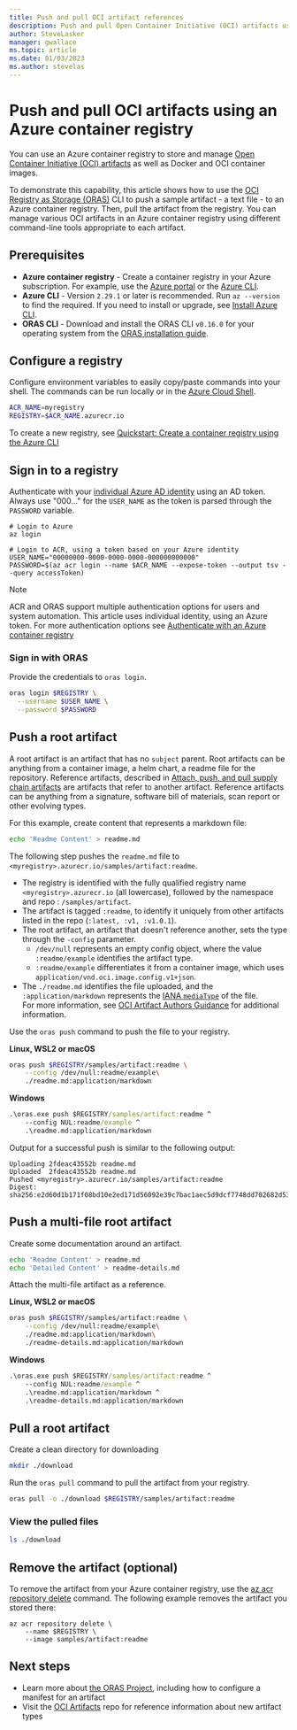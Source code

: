 ```yaml
---
title: Push and pull OCI artifact references
description: Push and pull Open Container Initiative (OCI) artifacts using a container registry in Azure
author: SteveLasker
manager: gwallace
ms.topic: article
ms.date: 01/03/2023
ms.author: stevelas
---
```


# Push and pull OCI artifacts using an Azure container registry

You can use an Azure container registry to store and manage [Open Container Initiative (OCI) artifacts](container-registry-image-formats.md#oci-artifacts) as well as Docker and OCI container images.

To demonstrate this capability, this article shows how to use the [OCI Registry as Storage (ORAS)](https://github.com/deislabs/oras) CLI to push a sample artifact -  a text file - to an Azure container registry. Then, pull the artifact from the registry. You can manage various OCI artifacts in an Azure container registry using different command-line tools appropriate to each artifact.

## Prerequisites

* **Azure container registry** - Create a container registry in your Azure subscription. For example, use the [Azure portal](container-registry-get-started-portal.md) or the [Azure CLI](container-registry-get-started-azure-cli.md).
* **Azure CLI** - Version `2.29.1` or later is recommended. Run `az --version `to find the required. If you need to install or upgrade, see [Install Azure CLI](/cli/azure/install-azure-cli).
* **ORAS CLI** - Download and install the ORAS CLI `v0.16.0` for your operating system from the [ORAS installation guide](https://oras.land/cli/). 

## Configure a registry

Configure environment variables to easily copy/paste commands into your shell. The commands can be run locally or in the [Azure Cloud Shell](https://shell.azure.com/).

```bash
ACR_NAME=myregistry
REGISTRY=$ACR_NAME.azurecr.io
```

To create a new registry, see [Quickstart: Create a container registry using the Azure CLI][az-acr-create]
## Sign in to a registry

Authenticate with your [individual Azure AD identity](container-registry-authentication.md?tabs=azure-cli#individual-login-with-azure-ad) using an AD token. Always use "000..." for the `USER_NAME` as the token is parsed through the `PASSWORD` variable.

```azurecli
# Login to Azure
az login

# Login to ACR, using a token based on your Azure identity
USER_NAME="00000000-0000-0000-0000-000000000000"
PASSWORD=$(az acr login --name $ACR_NAME --expose-token --output tsv --query accessToken)
```

> [!NOTE]
> ACR and ORAS support multiple authentication options for users and system automation. This article uses individual identity, using an Azure token. For more authentication options see [Authenticate with an Azure container registry][acr-authentication]

### Sign in with ORAS

Provide the credentials to `oras login`.

  ```bash
  oras login $REGISTRY \
    --username $USER_NAME \
    --password $PASSWORD
  ```

## Push a root artifact

A root artifact is an artifact that has no `subject` parent. Root artifacts can be anything from a container image, a helm chart, a readme file for the repository. Reference artifacts, described in [Attach, push, and pull supply chain artifacts](container-registry-oras-artifacts.md) are artifacts that refer to another artifact. Reference artifacts can be anything from a signature, software bill of materials, scan report or other evolving types.

For this example, create content that represents a markdown file:

```bash
echo 'Readme Content' > readme.md
```

The following step pushes the `readme.md` file to `<myregistry>.azurecr.io/samples/artifact:readme`.
- The registry is identified with the fully qualified registry name `<myregistry>.azurecr.io` (all lowercase), followed by the namespace and repo : `/samples/artifact`.
- The artifact is tagged `:readme`, to identify it uniquely from other artifacts listed in the repo (`:latest, :v1, :v1.0.1`).
- The root artifact, an artifact that doesn't reference another, sets the type through the `-config` parameter.  
  - `/dev/null` represents an empty config object, where the value `:readme/example` identifies the artifact type.  
  - `:readme/example` differentiates it from a container image, which uses `application/vnd.oci.image.config.v1+json`.
- The `./readme.md` identifies the file uploaded, and the `:application/markdown` represents the [IANA `mediaType`][iana-mediatypes] of the file.  
  For more information, see [OCI Artifact Authors Guidance](https://github.com/opencontainers/artifacts/blob/main/artifact-authors.md) for additional information.

Use the `oras push` command to push the file to your registry. 

**Linux, WSL2 or macOS**

```bash
oras push $REGISTRY/samples/artifact:readme \
    --config /dev/null:readme/example\
    ./readme.md:application/markdown
```

**Windows**

```cmd
.\oras.exe push $REGISTRY/samples/artifact:readme ^
    --config NUL:readme/example ^
    .\readme.md:application/markdown
```

Output for a successful push is similar to the following output:

```console
Uploading 2fdeac43552b readme.md
Uploaded  2fdeac43552b readme.md
Pushed <myregistry>.azurecr.io/samples/artifact:readme
Digest: sha256:e2d60d1b171f08bd10e2ed171d56092e39c7bac1aec5d9dcf7748dd702682d53
```

## Push a multi-file root artifact

Create some documentation around an artifact.

```bash
echo 'Readme Content' > readme.md
echo 'Detailed Content' > readme-details.md
```

Attach the multi-file artifact as a reference.

**Linux, WSL2 or macOS**

```bash
oras push $REGISTRY/samples/artifact:readme \
    --config /dev/null:readme/example\
    ./readme.md:application/markdown\
    ./readme-details.md:application/markdown
```

**Windows**

```cmd
.\oras.exe push $REGISTRY/samples/artifact:readme ^
    --config NUL:readme/example ^
    .\readme.md:application/markdown ^
    .\readme-details.md:application/markdown
```

## Pull a root artifact

Create a clean directory for downloading

```bash
mkdir ./download
```

Run the `oras pull` command to pull the artifact from your registry.

```bash
oras pull -o ./download $REGISTRY/samples/artifact:readme
```

### View the pulled files

```bash
ls ./download
```

## Remove the artifact (optional)

To remove the artifact from your Azure container registry, use the [az acr repository delete][az-acr-repository-delete] command. The following example removes the artifact you stored there:

```azurecli
az acr repository delete \
    --name $REGISTRY \
    --image samples/artifact:readme
```

## Next steps

* Learn more about [the ORAS Project](https://oras.land/), including how to configure a manifest for an artifact
* Visit the [OCI Artifacts](https://github.com/opencontainers/artifacts) repo for reference information about new artifact types

<!-- LINKS - external -->
[iana-mediatypes]:          https://www.rfc-editor.org/rfc/rfc6838
<!-- LINKS - internal -->
[acr-authentication]:       /articles/container-registry/container-registry-authentication.md?tabs=azure-cli
[az-acr-create]:            /container-registry/container-registry-get-started-azure-cli
[az-acr-repository-show]:   /cli/azure/acr/repository?#az_acr_repository_show
[az-acr-repository-delete]: /cli/azure/acr/repository#az_acr_repository_delete
